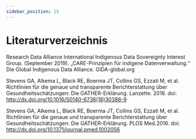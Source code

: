 ```yaml
---
sidebar_position: 15
---
```


Literaturverzeichnis
============

Research Data Alliance International Indigenous Data Sovereignty Interest Group. (September 2019). „CARE-Prinzipien für indigene Datenverwaltung.“ Die Global Indigenous Data Alliance. GIDA-global.org

Stevens GA, Alkema L, Black RE, Boerma JT, Collins GS, Ezzati M, et al.
Richtlinien für die genaue und transparente Berichterstattung über Gesundheitsschätzungen: Die GATHER-Erklärung. Lanzette. 2016. doi: http://dx.doi.org/10.1016/S0140-6736(16)30388-9

Stevens GA, Alkema L, Black RE, Boerma JT, Collins GS, Ezzati M, et al.
Richtlinien für die genaue und transparente Berichterstattung über Gesundheitsschätzungen: Die GATHER-Erklärung. PLOS Med.2016. doi: http://dx.doi.org/10.1371/journal.pmed.1002056

